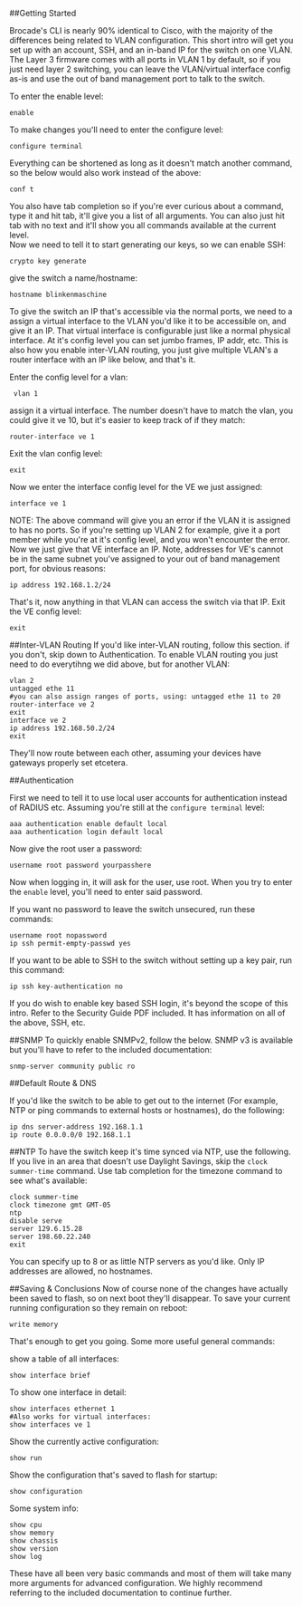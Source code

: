##Getting Started


Brocade's CLI is nearly 90% identical to Cisco, with the majority of the differences being related to VLAN configuration. This short intro will get you set up with an account, SSH, and an in-band IP for the switch on one VLAN. The Layer 3 firmware comes with all ports in VLAN 1 by default, so if you just need layer 2 switching, you can leave the VLAN/virtual interface config as-is and use the out of band management port to talk to the switch.


To enter the enable level:
```
enable
```
To make changes you'll need to enter the configure level:
```
configure terminal
```
Everything can be shortened as long as it doesn't match another command, so the below would also work instead of the above:

```
conf t
```
You also have tab completion so if you're ever curious about a command, type it and hit tab, it'll give you a list of all arguments. You can also just hit tab with no text and it'll show you all commands available at the current level.  
Now we need to tell it to start generating our keys, so we can enable SSH:
```
crypto key generate
```

give the switch a name/hostname:

```
hostname blinkenmaschine
```
To give the switch an IP that's accessible via the normal ports, we need to a assign a virtual interface to the VLAN you'd like it to be accessible on, and give it an IP.  That virtual interface is configurable just like a normal physical interface. At it's config level you can set jumbo frames, IP addr, etc. This is also how you enable inter-VLAN routing, you just give multiple VLAN's a router interface with an IP like below, and that's it.  

Enter the config level for a vlan:
```
 vlan 1
```
assign it a virtual interface. The number doesn't have to match the vlan, you could give it ve 10, but it's easier to keep track of if they match:
```
router-interface ve 1
```
Exit the vlan config level:

```
exit
```
 Now we enter the interface config level for the VE we just assigned:
```
interface ve 1
```
NOTE: The above command will give you an error if the VLAN it is assigned to has no ports. So if you're setting up VLAN 2 for example, give it a port member while you're at it's config level, and you won't encounter the error.  
Now we just give that VE interface an IP. Note, addresses for VE's cannot be in the same subnet you've assigned to your out of band management port, for obvious reasons:
```
ip address 192.168.1.2/24
```
That's it, now anything in that VLAN can access the switch via that IP.  Exit the VE config level:
```
exit
```
##Inter-VLAN Routing
If you'd like inter-VLAN routing, follow this section. if you don't, skip down to Authentication. To enable VLAN routing you just need to do everytihng we did above, but for another VLAN:

```
vlan 2
untagged ethe 11
#you can also assign ranges of ports, using: untagged ethe 11 to 20 
router-interface ve 2
exit
interface ve 2
ip address 192.168.50.2/24
exit
```
They'll now route between each other, assuming your devices have gateways properly set etcetera.


##Authentication

First we need to tell it to use local user accounts for authentication instead of RADIUS etc. Assuming you're still at the ```configure terminal``` level:
```
aaa authentication enable default local
aaa authentication login default local
```

Now give the root user a password:
```
username root password yourpasshere
```
Now when logging in, it will ask for the user, use root. When you try to enter the ```enable``` level, you'll need to enter said password.

If you want no password to leave the switch unsecured, run these commands:
```
username root nopassword
ip ssh permit-empty-passwd yes
```
If you want to be able to SSH to the switch without setting up a key pair, run this command:
```
ip ssh key-authentication no
```
If you do wish to enable key based SSH login, it's beyond the scope of this intro. Refer to the Security Guide PDF included. It has information on all of the above, SSH, etc. 

##SNMP
To quickly enable SNMPv2, follow the below. SNMP v3 is available but you'll have to refer to the included documentation:
```
snmp-server community public ro
```

##Default Route & DNS

If you'd like the switch to be able to get out to the internet (For example, NTP or ping commands to external hosts or hostnames), do the following:

```
ip dns server-address 192.168.1.1
ip route 0.0.0.0/0 192.168.1.1
```

##NTP
To have the switch keep it's time synced via NTP, use the following. If you live in an area that doesn't use Daylight Savings, skip the ```clock summer-time``` command. Use tab completion for the timezone command to see what's available:
```
clock summer-time
clock timezone gmt GMT-05
ntp
disable serve
server 129.6.15.28
server 198.60.22.240
exit
```
You can specify up to 8 or as little NTP servers as you'd like. Only IP addresses are allowed, no hostnames.


##Saving & Conclusions
Now of course none of the changes have actually been saved to flash, so on next boot they'll disappear. To save your current running configuration so they remain on reboot:
```
write memory
```
That's enough to get you going. Some more useful general commands:

show a table of all interfaces:
```
show interface brief
```
To show one interface in detail:
```
show interfaces ethernet 1
#Also works for virtual interfaces:
show interfaces ve 1
```

Show the currently active configuration:
```
show run
```
Show the configuration that's saved to flash for startup:
```
show configuration
```

Some system info:
```
show cpu
show memory
show chassis
show version
show log
```
These have all been very basic commands and most of them will take many more arguments for advanced configuration. We highly recommend referring to the included documentation to continue further.